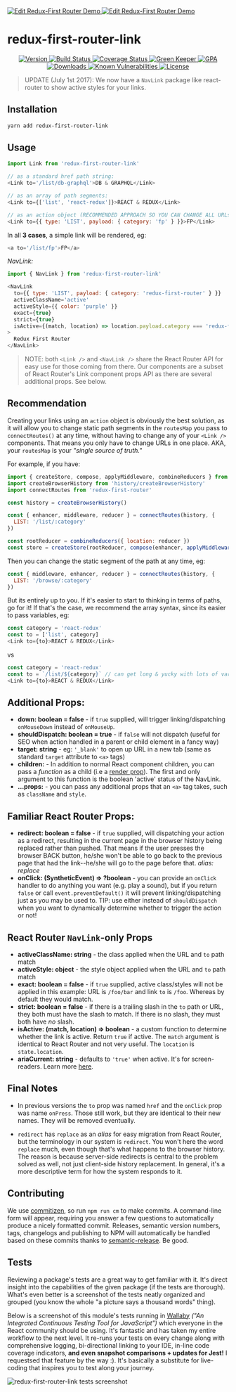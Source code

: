 <a href="https://gitter.im/Reactlandia/Lobby" target="_blank">
  <img alt="Edit Redux-First Router Demo" src="http://cdn.reactlandia.com/chat-badge-reactlandia.png">
</a>

<a href="https://codesandbox.io/s/github/faceyspacey/redux-first-router-codesandbox" target="_blank">
  <img alt="Edit Redux-First Router Demo" src="https://codesandbox.io/static/img/play-codesandbox.svg">
</a>

# redux-first-router-link

<p align="center">
  <a href="https://www.npmjs.com/package/redux-first-router-link">
    <img src="https://img.shields.io/npm/v/redux-first-router-link.svg" alt="Version" />
  </a>

  <a href="https://travis-ci.org/faceyspacey/redux-first-router-link">
    <img src="https://travis-ci.org/faceyspacey/redux-first-router-link.svg?branch=master" alt="Build Status" />
  </a>

  <a href="https://lima.codeclimate.com/github/faceyspacey/redux-first-router-link/coverage">
    <img src="https://lima.codeclimate.com/github/faceyspacey/redux-first-router-link/badges/coverage.svg" alt="Coverage Status"/>
  </a>

  <a href="https://greenkeeper.io">
    <img src="https://badges.greenkeeper.io/faceyspacey/redux-first-router-link.svg" alt="Green Keeper" />
  </a>

  <a href="https://lima.codeclimate.com/github/faceyspacey/redux-first-router-link">
    <img src="https://lima.codeclimate.com/github/faceyspacey/redux-first-router-link/badges/gpa.svg" alt="GPA" />
  </a>

  <a href="https://www.npmjs.com/package/redux-first-router-link">
    <img src="https://img.shields.io/npm/dt/redux-first-router-link.svg" alt="Downloads" />
  </a>
  
  <a href="https://snyk.io/test/github/faceyspacey/redux-first-router-link">
    <img src="https://snyk.io/test/github/faceyspacey/redux-first-router-link/badge.svg" alt="Known Vulnerabilities" data-canonical-src="https://snyk.io/test/github/faceyspacey/redux-first-router-link">
  </a>

  <a href="https://www.npmjs.com/package/redux-first-router">
    <img src="https://img.shields.io/npm/l/redux-first-router.svg" alt="License" />
  </a>
</p>

> UPDATE (July 1st 2017): We now have a `NavLink` package like react-router to show active styles for your links.

## Installation
```bash
yarn add redux-first-router-link
```

## Usage

```javascript
import Link from 'redux-first-router-link'

// as a standard href path string:
<Link to='/list/db-graphql'>DB & GRAPHQL</Link>

// as an array of path segments:
<Link to={['list', 'react-redux']}>REACT & REDUX</Link>

// as an action object (RECOMMENDED APPROACH SO YOU CAN CHANGE ALL URLs FROM YOUR ROUTESMAP):
<Link to={{ type: 'LIST', payload: { category: 'fp' } }}>FP</Link>
```

In all **3 cases**, a simple link will be rendered, eg:

```javascript
<a to='/list/fp'>FP</a>
````

*NavLink:*
```javascript
import { NavLink } from 'redux-first-router-link'

<NavLink
  to={{ type: 'LIST', payload: { category: 'redux-first-router' } }}
  activeClassName='active'
  activeStyle={{ color: 'purple' }}
  exact={true}
  strict={true}
  isActive={(match, location) => location.payload.category === 'redux-first-router'}
>
  Redux First Router
</NavLink>
```
> NOTE: both `<Link />` and `<NavLink />` share the React Router API for easy use for those coming from there. Our components are a subset of React Router's Link component props API as there are several additional props. See below.


## Recommendation

Creating your links using an `action` object is obviously the best solution, as it will allow you to change
static path segments in the `routesMap` you pass to `connectRoutes()` at any time, without
having to change any of your `<Link />` components. That means you only have to change URLs in one place. AKA, your `routesMap` is your *"single source of truth."*

For example, if you have:

```javascript
import { createStore, compose, applyMiddleware, combineReducers } from 'redux'
import createBrowserHistory from 'history/createBrowserHistory'
import connectRoutes from 'redux-first-router'

const history = createBrowserHistory()

const { enhancer, middleware, reducer } = connectRoutes(history, {
  LIST: '/list/:category'
})

const rootReducer = combineReducers({ location: reducer })
const store = createStore(rootReducer, compose(enhancer, applyMiddleware(middleware)))
```

Then you can change the static segment of the path at any time, eg:
```javascript
const { middleware, enhancer, reducer } = connectRoutes(history, {
  LIST: '/browse/:category'
})
```

But its entirely up to you. If it's easier to start to thinking in terms of paths, go for it! If that's the case, we recommend the 
array syntax, since its easier to pass variables, eg:

```javascript
const category = 'react-redux'
const to = ['list', category]
<Link to={to}>REACT & REDUX</Link>
```
vs

```javascript
const category = 'react-redux'
const to = `/list/${category}` // can get long & yucky with lots of variables
<Link to={to}>REACT & REDUX</Link>
```


## Additional Props:
* **down: boolean = false** - if `true` supplied, will trigger linking/dispatching `onMouseDown` instead of `onMouseUp`.
* **shouldDispatch: boolean = true** - if `false` will not dispatch (useful for SEO when action handled in a parent or child element in a fancy way)
* **target: string** - eg: `'_blank'` to open up URL in a new tab (same as standard `target` attribute to `<a>` tags)
* **children:** - In addition to normal React component children, you can pass a _function_ as a child (i.e a [render prop](https://reactjs.org/docs/render-props.html#using-props-other-than-render)). The first and only argument to this function is the boolean 'active' status of the NavLink.
* **...props:** - you can pass any additional props that an `<a>` tag takes, such as `className` and `style`.

## Familiar React Router Props:
* **redirect: boolean = false** - if `true` supplied, will dispatching your action as a redirect, resulting in the current page in the browser history being replaced rather than pushed. That means if the user presses the browser BACK button, he/she won't be able to go back to the previous page that had the link--he/she will go to the page before that. *alias: replace*
* **onClick: (SyntheticEvent) => ?boolean** - you can provide an `onClick` handler to do anything you want (e.g. play a sound), but if you return `false` or call `event.preventDefault()` it will prevent
  linking/dispatching just as you may be used to. TIP: use either instead of `shouldDispatch` when you want to dynamically determine
  whether to trigger the action or not!

## React Router `NavLink`-only Props
* **activeClassName: string** - the class applied when the URL and `to` path match
* **activeStyle: object** - the style object applied when the URL and `to` path match 
* **exact: boolean = false** - if `true` supplied, active class/styles will not be applied in this example: URL is `/foo/bar` and link `to` is `/foo`. Whereas by default they would match.
* **strict: boolean = false** - if there is a trailing slash in the `to` path or URL, they both must have the slash to match. If there is no slash, they must both have *no* slash.
* **isActive: (match, location) => boolean** - a custom function to determine whether the link is active. Return `true` if active. The `match` argument is identical to React Router and not very useful. The `location` is `state.location`.
* **ariaCurrent: string** - defaults to `'true'` when active. It's for screen-readers. Learn more [here](https://tink.uk/using-the-aria-current-attribute).

## Final Notes
* In previous versions the `to` prop was named `href` and the `onClick` prop was name `onPress`. Those still work, but they are identical to their new names. They will be removed eventually. 

* `redirect` has `replace` as an *alias* for easy migration from React Router, but the terminology in our system is `redirect`. You won't here the word `replace` much, even though that's what happens to the browser history. The reason is because server-side redirects is central to the problem solved as well, not just client-side history replacement. In general, it's a more descriptive term for how the system responds to it.

## Contributing


We use [commitizen](https://github.com/commitizen/cz-cli), so run `npm run cm` to make commits. A command-line form will appear, requiring you answer a few questions to automatically produce a nicely formatted commit. Releases, semantic version numbers, tags, changelogs and publishing to NPM will automatically be handled based on these commits thanks to [semantic-release](https://github.com/semantic-release/semantic-release). Be good.


## Tests

Reviewing a package's tests are a great way to get familiar with it. It's direct insight into the capabilities of the given package (if the tests are thorough). What's even better is a screenshot of the tests neatly organized and grouped (you know the whole "a picture says a thousand words" thing). 

Below is a screenshot of this module's tests running in [Wallaby](https://wallabyjs.com) *("An Integrated Continuous Testing Tool for JavaScript")* which everyone in the React community should be using. It's fantastic and has taken my entire workflow to the next level. It re-runs your tests on every change along with comprehensive logging, bi-directional linking to your IDE, in-line code coverage indicators, **and even snapshot comparisons + updates for Jest!** I requestsed that feature by the way :). It's basically a substitute for live-coding that inspires you to test along your journey.


![redux-first-router-link tests screenshot](./screenshot.png)
